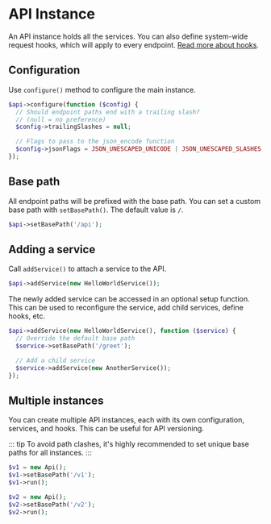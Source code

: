 # API Instance

An API instance holds all the services. You can also define system-wide request hooks, which will apply to every endpoint. [Read more about hooks](/request-hooks).

## Configuration

Use `configure()` method to configure the main instance.

```php
$api->configure(function ($config) {
  // Should endpoint paths end with a trailing slash?
  // (null = no preference)
  $config->trailingSlashes = null;

  // Flags to pass to the json_encode function
  $config->jsonFlags = JSON_UNESCAPED_UNICODE | JSON_UNESCAPED_SLASHES;
});
```

## Base path

All endpoint paths will be prefixed with the base path. You can set a custom base path with `setBasePath()`. The default value is `/`.

```php
$api->setBasePath('/api');
```

## Adding a service

Call `addService()` to attach a service to the API.

```php
$api->addService(new HelloWorldService());
```

The newly added service can be accessed in an optional setup function. This can be used to reconfigure the service, add child services, define hooks, etc.

```php
$api->addService(new HelloWorldService(), function ($service) {
  // Override the default base path
  $service->setBasePath('/greet');

  // Add a child service
  $service->addService(new AnotherService());
});
```

## Multiple instances

You can create multiple API instances, each with its own configuration, services, and hooks. This can be useful for API versioning.

::: tip
To avoid path clashes, it's highly recommended to set unique base paths for all instances.
:::

```php
$v1 = new Api();
$v1->setBasePath('/v1');
$v1->run();

$v2 = new Api();
$v2->setBasePath('/v2');
$v2->run();
```
